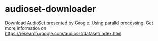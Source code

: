 # audioset-downloader
Download AudioSet presented by Google.
Using parallel processing.
Get more information on https://research.google.com/audioset/dataset/index.html
